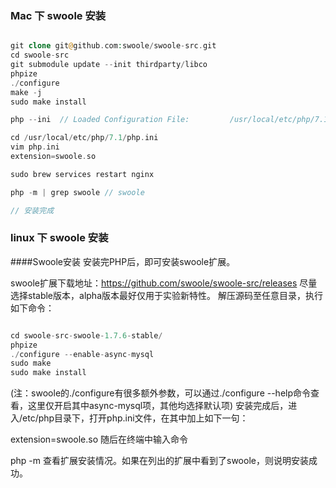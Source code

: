 ### Mac 下 swoole 安装

```php

git clone git@github.com:swoole/swoole-src.git
cd swoole-src
git submodule update --init thirdparty/libco
phpize
./configure
make -j 
sudo make install

php --ini  // Loaded Configuration File:         /usr/local/etc/php/7.1/php.ini

cd /usr/local/etc/php/7.1/php.ini
vim php.ini
extension=swoole.so

sudo brew services restart nginx

php -m | grep swoole // swoole

// 安装完成

```

### linux 下 swoole 安装

####Swoole安装 安装完PHP后，即可安装swoole扩展。 

swoole扩展下载地址：https://github.com/swoole/swoole-src/releases 尽量选择stable版本，alpha版本最好仅用于实验新特性。 解压源码至任意目录，执行如下命令：

```php

cd swoole-src-swoole-1.7.6-stable/
phpize
./configure --enable-async-mysql
sudo make
sudo make install

```
(注：swoole的./configure有很多额外参数，可以通过./configure --help命令查看，这里仅开启其中async-mysql项，其他均选择默认项) 安装完成后，进入/etc/php目录下，打开php.ini文件，在其中加上如下一句：

extension=swoole.so
随后在终端中输入命令

php -m
查看扩展安装情况。如果在列出的扩展中看到了swoole，则说明安装成功。